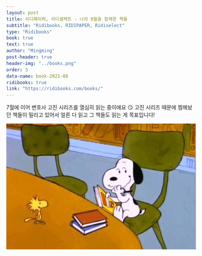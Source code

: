 ```yaml
---
layout: post
title: 리디페이퍼, 리디셀렉트 - 나의 8월을 함께한 책들
subtitle: "Ridibooks, RIDIPAPER, Ridiselect"
type: "Ridibooks"
book: true
text: true
author: "Mingming"
post-header: true
header-img: "../books.png"
order: 3
data-name: book-2021-08
ridibooks: true
link: "https://ridibooks.com/books/"
---
```


7월에 이어 변호사 고진 시리즈를 열심히 읽는 중이에요 &#x1f60f; 고진 시리즈 때문에 찜해놨던 책들이 밀리고 있어서 얼른 다 읽고 그 책들도 읽는 게 목표입니다!

<img src="img/snoopy_book.jpeg" alt="snoopy_book" style="zoom:80%;" />